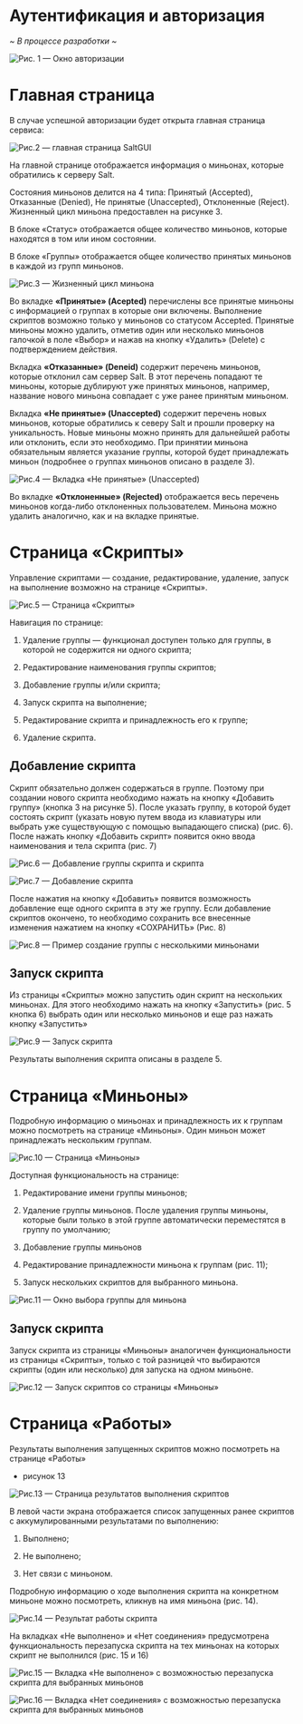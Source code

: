 Аутентификация и авторизация
===============================

*\~ В процессе разработки \~*

![Рис. 1 — Окно авторизации]()

Главная страница 
====================

В случае успешной авторизации будет открыта главная страница сервиса:

![Рис.2 — главная страница SaltGUI](media/54663188b2024088260c7d66cbc71e6b.png)

На главной странице отображается информация о миньонах, которые обратились к
серверу Salt.

Состояния миньонов делится на 4 типа: Принятый (Accepted), Отказанные (Denied),
Не принятые (Unaccepted), Отклоненные (Reject). Жизненный цикл миньона
предоставлен на рисунке 3.

В блоке «Статус» отображается общее количество миньонов, которые находятся в том
или ином состоянии.

В блоке «Группы» отображается общее количество принятых миньонов в каждой из
групп миньонов.

![Рис.3 — Жизненный цикл миньона](media/365604ac31603dcafcff8fe0a46fb6aa.png)

Во вкладке **«Принятые» (Acepted)** перечислены все принятые миньоны с
информацией о группах в которые они включены. Выполнение скриптов возможно
только у миньонов со статусом Accepted. Принятые миньоны можно удалить, отметив
один или несколько миньонов галочкой в поле «Выбор» и нажав на кнопку «Удалить»
(Delete) с подтверждением действия.

Вкладка **«Отказанные» (Deneid)** содержит перечень миньонов, которые отклонил
сам сервер Salt. В этот перечень попадают те миньоны, которые дублируют уже
принятых миньонов, например, название нового миньона совпадает с уже ранее
принятым миньоном.

Вкладка **«Не принятые» (Unaccepted)** содержит перечень новых миньонов, которые
обратились к северу Salt и прошли проверку на уникальность. Новые миньоны можно
принять для дальнейшей работы или отклонить, если это необходимо. При принятии
миньона обязательным является указание группы, которой будет принадлежать миньон
(подробнее о группах миньонов описано в разделе 3).

![Рис.4 — Вкладка «Не принятые» (Unaccepted)](media/dd92afdb20cf7cf0d25dba5d8c4aae8e.png)

Во вкладке **«Отклоненные» (Rejected)** отображается весь перечень миньонов
когда-либо отклоненных пользователем. Миньона можно удалить аналогично, как и на
вкладке принятые.

Страница «Скрипты»
=====================

Управление скриптами — создание, редактирование, удаление, запуск на выполнение
возможно на странице «Скрипты».

![Рис.5 — Страница «Скрипты»](media/3dd750d09cc800f805c9c3a1bbae7601.png)

Навигация по странице:

1.  Удаление группы — функционал доступен только для группы, в которой не
    содержится ни одного скрипта;

2.  Редактирование наименования группы скриптов;

3.  Добавление группы и/или скрипта;

4.  Запуск скрипта на выполнение;

5.  Редактирование скрипта и принадлежность его к группе;

6.  Удаление скрипта.

Добавление скрипта
------------------

Скрипт обязательно должен содержаться в группе. Поэтому при создании нового
скрипта необходимо нажать на кнопку «Добавить группу» (кнопка 3 на рисунке 5).
После указать группу, в которой будет состоять скрипт (указать новую путем ввода
из клавиатуры или выбрать уже существующую с помощью выпадающего списка) (рис.
6). После нажать кнопку «Добавить скрипт» появится окно ввода наименования и
тела скрипта (рис. 7)

![Рис.6 — Добавление группы скрипта и скрипта](media/3d896b64160270be57e5f665d35128ab.png)

![Рис.7 — Добавление скрипта](media/0de3693c9455e3ecbc7238ceab8adaa7.png)

После нажатия на кнопку «Добавить» появится возможность добавление еще одного
скрипта в эту же группу. Если добавление скриптов окончено, то необходимо
сохранить все внесенные изменения нажатием на кнопку «СОХРАНИТЬ» (Рис. 8)

![Рис.8 — Пример создание группы с несколькими миньонами](media/fbf0436948a7565694fa99bf2eee0004.png)

Запуск скрипта 
---------------

Из страницы «Скрипты» можно запустить один скрипт на нескольких миньонах. Для
этого необходимо нажать на кнопку «Запустить» (рис. 5 кнопка 6) выбрать один или
несколько миньонов и еще раз нажать кнопку «Запустить»

![Рис.9 — Запуск скрипта](media/7f7ccefdffed2219dfb6b785bed384b4.png)

Результаты выполнения скрипта описаны в разделе 5.

Страница «Миньоны»
=====================

Подробную информацию о миньонах и принадлежность их к группам можно посмотреть
на странице «Миньоны». Один миньон может принадлежать нескольким группам.

![Рис.10 — Страница «Миньоны»](media/9061aba35a40f9a0410ca1a0c7d6ded0.png)

Доступная функциональность на странице:

1.  Редактирование имени группы миньонов;

2.  Удаление группы миньонов. После удаления группы миньоны, которые были только
    в этой группе автоматически переместятся в группу по умолчанию;

3.  Добавление группы миньонов

4.  Редактирование принадлежности миньона к группам (рис. 11);

5.  Запуск нескольких скриптов для выбранного миньона.

![Рис.11 — Окно выбора группы для миньона](media/1b172d3010f24fd403627baa68a23b6f.png)

Запуск скрипта
--------------

Запуск скрипта из страницы «Миньоны» аналогичен функциональности из страницы
«Скрипты», только с той разницей что выбираются скрипты (один или несколько) для
запуска на одном миньоне.

![Рис.12 — Запуск скриптов со страницы «Миньоны»](media/2fa8960c9a981d917ef2c5eb57744121.png)

Страница «Работы»
====================

Результаты выполнения запущенных скриптов можно посмотреть на странице «Работы»
- рисунок 13

![Рис.13 — Страница результатов выполнения скриптов](media/620e4853e19c1b7da3d4341f43953150.png)

В левой части экрана отображается список запущенных ранее скриптов с
аккумулированными результатами по выполнению:

1.  Выполнено;

2.  Не выполнено;

3.  Нет связи с миньоном.

Подробную информацию о ходе выполнения скрипта на конкретном миньоне можно
посмотреть, кликнув на имя миньона (рис. 14).

![Рис.14 — Результат работы скрипта](media/c968abe671bbc0ea74026bb6c9463518.png)

На вкладках «Не выполнено» и «Нет соединения» предусмотрена функциональность
перезапуска скрипта на тех миньонах на которых скрипт не выполнился (рис. 15 и
16)

![Рис.15 — Вкладка «Не выполнено» с возможностью перезапуска скрипта для выбранных миньонов](media/c286926cb3819b1e87361b1a46eb2329.png)

![Рис.16 — Вкладка «Нет соединения» с возможностью перезапуска скрипта для выбранных миньонов](media/356ba96fe6a846559ee8b16c9ffed42d.png)